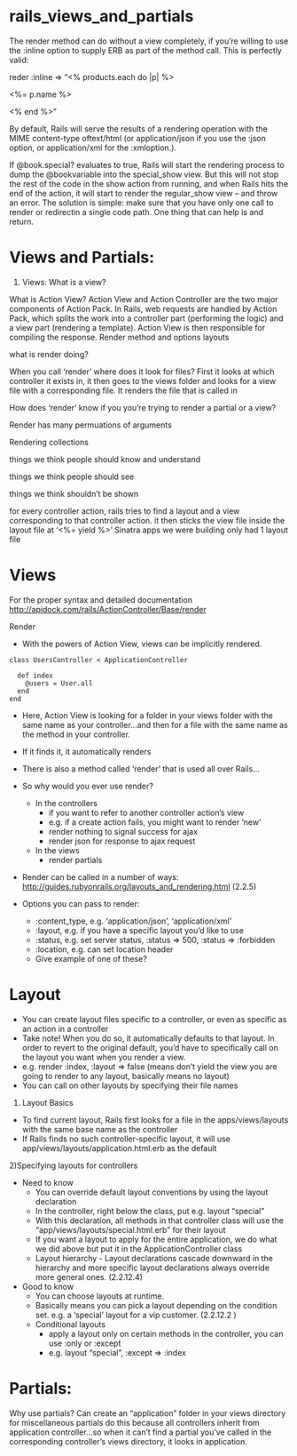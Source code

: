 rails_views_and_partials
========================

The render method can do without a view completely, if you’re willing to use the :inline option to supply ERB as part of the method call. This is perfectly valid:

  reder :inline => “<% products.each do |p| %><p><%= p.name %></p><% end %>”

By default, Rails will serve the results of a rendering operation with the MIME content-type oftext/html (or application/json if you use the :json option, or application/xml for the :xmloption.).

If @book.special? evaluates to true, Rails will start the rendering process to dump the @bookvariable into the special_show view. But this will not stop the rest of the code in the show action from running, and when Rails hits the end of the action, it will start to render the regular_show view – and throw an error. The solution is simple: make sure that you have only one call to render or redirectin a single code path. One thing that can help is and return.


# Views and Partials:

1) Views:
What is a view?

What is Action View?
Action View and Action Controller are the two major components of Action Pack. In Rails, web requests are handled by Action Pack, which splits the work into a controller part (performing the logic) and a view part (rendering a template).
Action View is then responsible for compiling the response.
Render method and options
layouts

what is render doing?

When you call ‘render’ where does it look for files?
First it looks at which controller it exists in, it then goes to the views folder and looks for a view file with a corresponding file. 
It renders the file that is called in 

How does ‘render’ know if you you’re trying to render a partial or a view?

Render has many permuations of arguments

Rendering collections

things we think people should know and understand

things we think people should see

things we think shouldn’t be shown

for every controller action, rails tries to find a layout and a view corresponding to that controller action.  it then sticks the view file inside the layout file at ‘<%= yield %>’
Sinatra apps we were building only had 1 layout file


# Views
For the proper syntax and detailed documentation
http://apidock.com/rails/ActionController/Base/render
 

Render
- With the powers of Action View, views can be implicitly rendered.
```text
class UsersController < ApplicationController
  
  def index
    @users = User.all
  end
end  
```
- Here, Action View is looking for a folder in your views folder with the same name as your controller...and then for a file with the same name as the method in your controller.
- If it finds it, it automatically renders
- There is also a method called ‘render’ that is used all over Rails...
- So why would you ever use render?
  - In the controllers
    - if you want to refer to another controller action’s view
    - e.g. if a create action fails, you might want to render ‘new’
    - render nothing to signal success for ajax
    - render json for response to ajax request
  - In the views
    - render partials
- Render can be called in a number of ways:
  http://guides.rubyonrails.org/layouts_and_rendering.html (2.2.5)

- Options you can pass to render:
  - :content_type, e.g. ‘application/json’, ‘application/xml’
  - :layout, e.g. if you have a specific layout you’d like to use
  - :status, e.g. set server status, :status => 500, :status => :forbidden
  - :location, e.g. can set location header
  - Give example of one of these?


# Layout 
- You can create layout files specific to a controller, or even as specific as an action in a controller
- Take note! When you do so, it automatically defaults to that layout. In order to revert to the original default, you’d have to specifically call on the layout you want when you render a view. 
- e.g. render :index, :layout => false (means don’t yield the view you are going to render to any layout, basically means no layout)
- You can call on other layouts by specifying their file names

1) Layout Basics
- To find current layout, Rails first looks for a file in the apps/views/layouts with the same base name as the controller
- If Rails finds no such controller-specific layout, it will use app/views/layouts/application.html.erb as the default

2)Specifying layouts for controllers
  - Need to know
    - You can override default layout conventions by using the layout declaration
    - In the controller, right below the class, put e.g. layout “special”
    - With this declaration, all methods in that controller class will use the “app/views/layouts/special.html.erb” for their layout
    - If you want a layout to apply for the entire application, we do what we did above but put it in the ApplicationController class
    - Layout hierarchy - Layout declarations cascade downward in the hierarchy and more specific layout declarations always override more general ones. (2.2.12.4)
  - Good to know
    - You can choose layouts at runtime. 
    - Basically means you can pick a layout depending on the condition set. e.g. a ‘special’ layout for a vip customer. (2.2.12.2 )
    - Conditional layouts
      - apply a layout only on certain methods in the controller, you can use :only or :except
      - e.g. layout “special”, :except => :index


# Partials:
Why use partials?
Can create an “application” folder in your views directory for miscellaneous partials
do this because all controllers inherit from application controller...so when it can’t find a partial you’ve called in the corresponding controller’s views directory, it looks in application.

